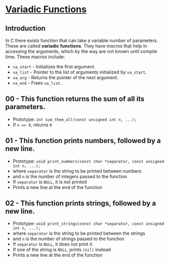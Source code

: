 # <ins>Variadic Functions</ins>

## Introduction
In C there exists function that can take a variable number of parameters. These are called **variadic functions**. They have macros that help in accessing the arguments, which by the way are not known until compile time. These macros include: 
- `va_start` - Initializes the first argument.
- `va_list` - Pointer to the list of arguments initialized by `va_start`.
- `va_arg` - Returns the pointer of the next argument.
- `va_end` - Frees `va_list`.

## 00 - This function returns the sum of all its parameters.
- Prototype: `int sum_them_all(const unsigned int n, ...);`
- If `n == 0`, returns `0`

## 01 - This function prints numbers, followed by a new line.
- Prototype: `void print_numbers(const char *separator, const unsigned int n, ...);`
- where `separator` is the string to be printed between numbers
- and `n` is the number of integers passed to the function
- If `separator` is `NULL`, it is not printed
- Prints a new line at the end of the function

## 02 - This function prints strings, followed by a new line.
- Prototype: `void print_strings(const char *separator, const unsigned int n, ...);`
- where `separator` is the string to be printed between the strings
- and `n` is the number of strings passed to the function
- If `separator` is `NULL`, it does not print it
- If one of the string is `NULL`, prints `(nil)` instead
- Prints a new line at the end of the function